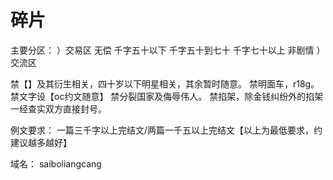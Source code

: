 # 碎片

主要分区：
）交易区
无偿 千字五十以下 千字五十到七十 千字七十以上 非剧情
）交流区

禁【】及其衍生相关，四十岁以下明星相关，其余暂时随意。
禁明面车，r18g。
禁文字设【oc约文随意】
禁分裂国家及侮辱伟人。
禁掐架，除金钱纠纷外的掐架一经查实双方直接封号。

例文要求：
一篇三千字以上完结文/两篇一千五以上完结文【以上为最低要求，约建议越多越好】

域名：
saiboliangcang



